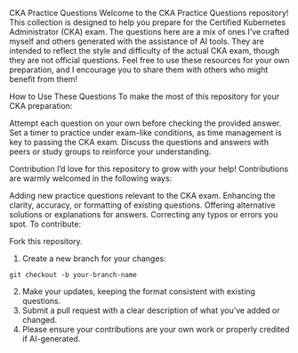 CKA Practice Questions
Welcome to the CKA Practice Questions repository! This collection is designed to help you prepare for the Certified Kubernetes Administrator (CKA) exam. The questions here are a mix of ones I’ve crafted myself and others generated with the assistance of AI tools. They are intended to reflect the style and difficulty of the actual CKA exam, though they are not official questions. Feel free to use these resources for your own preparation, and I encourage you to share them with others who might benefit from them!

How to Use These Questions
To make the most of this repository for your CKA preparation:

Attempt each question on your own before checking the provided answer.
Set a timer to practice under exam-like conditions, as time management is key to passing the CKA exam.
Discuss the questions and answers with peers or study groups to reinforce your understanding.

Contribution
I’d love for this repository to grow with your help! Contributions are warmly welcomed in the following ways:

Adding new practice questions relevant to the CKA exam.
Enhancing the clarity, accuracy, or formatting of existing questions.
Offering alternative solutions or explanations for answers.
Correcting any typos or errors you spot.
To contribute:

Fork this repository.
1. Create a new branch for your changes:

`git checkout -b your-branch-name`

2. Make your updates, keeping the format consistent with existing questions.
3. Submit a pull request with a clear description of what you’ve added or changed.
4. Please ensure your contributions are your own work or properly credited if AI-generated.
